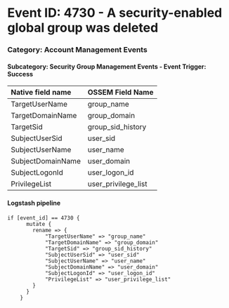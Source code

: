 # Event ID: 4730 - A security-enabled global group was deleted
### Category: Account Management Events
#### Subcategory: Security Group Management Events - Event Trigger: Success

|Native field name            |OSSEM Field Name                     |
|:----------------------------|:------------------------------------|
| TargetUserName              | group_name                          |
| TargetDomainName            | group_domain                        |
| TargetSid                   | group_sid_history                   |
| SubjectUserSid              | user_sid                            |
| SubjectUserName             | user_name                           |
| SubjectDomainName           | user_domain                         |
| SubjectLogonId              | user_logon_id                       |
| PrivilegeList               | user_privilege_list                 |


#### Logstash pipeline

```
if [event_id] == 4730 {
      mutate {
        rename => {
            "TargetUserName" => "group_name"
            "TargetDomainName" => "group_domain"
            "TargetSid" => "group_sid_history"
            "SubjectUserSid" => "user_sid"
            "SubjectUserName" => "user_name"
            "SubjectDomainName" => "user_domain"
            "SubjectLogonId" => "user_logon_id"
            "PrivilegeList" => "user_privilege_list"
        }
      }
    }
```